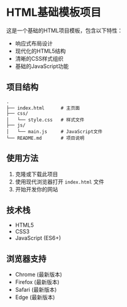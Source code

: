 # HTML基础模板项目

这是一个基础的HTML项目模板，包含以下特性：

- 响应式布局设计
- 现代化的HTML5结构
- 清晰的CSS样式组织
- 基础的JavaScript功能

## 项目结构

```
.
├── index.html      # 主页面
├── css/           
│   └── style.css   # 样式文件
├── js/            
│   └── main.js     # JavaScript文件
└── README.md       # 项目说明
```

## 使用方法

1. 克隆或下载此项目
2. 使用现代浏览器打开 `index.html` 文件
3. 开始开发你的网站

## 技术栈

- HTML5
- CSS3
- JavaScript (ES6+)

## 浏览器支持

- Chrome (最新版本)
- Firefox (最新版本)
- Safari (最新版本)
- Edge (最新版本)